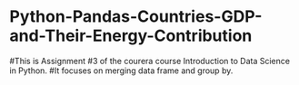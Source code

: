 # Python-Pandas-Countries-GDP-and-Their-Energy-Contribution
#This is Assignment #3 of the courera course Introduction to Data Science in Python. #It focuses on merging data frame and group by.
